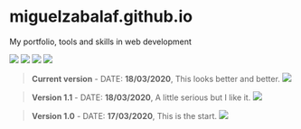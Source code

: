 # miguelzabalaf.github.io
My portfolio, tools and skills in web development

![](https://img.shields.io/github/stars/miguelzabalaf/miguelzabalaf.github.io) ![](https://img.shields.io/github/forks/miguelzabalaf/miguelzabalaf.github.io) ![](https://img.shields.io/github/tag/miguelzabalaf/miguelzabalaf.github.io) ![](https://img.shields.io/github/issues/miguelzabalaf/miguelzabalaf.github.io)
> **Current version** - DATE:  **18/03/2020**, This looks better and better.
![](https://raw.githubusercontent.com/miguelzabalaf/miguelzabalaf.github.io/master/screenshots/showme3.png)


> **Version 1.1** - DATE:  **18/03/2020**, A little serious but I like it.
![](https://raw.githubusercontent.com/miguelzabalaf/miguelzabalaf.github.io/master/screenshots/showme2.png)


> **Version 1.0** - DATE:  **17/03/2020**, This is the start.
![](https://raw.githubusercontent.com/miguelzabalaf/miguelzabalaf.github.io/master/screenshots/showme1.png)
